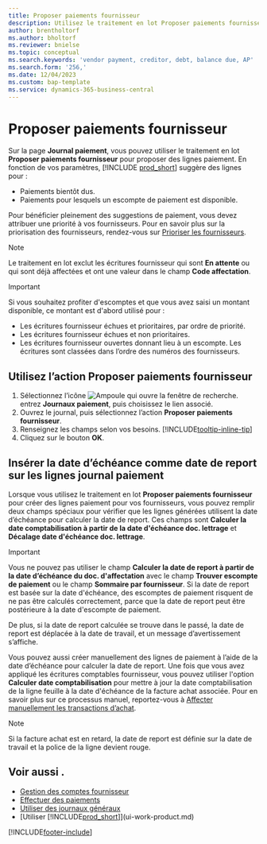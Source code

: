 ```yaml
---
title: Proposer paiements fournisseur
description: Utilisez le traitement en lot Proposer paiements fournisseur pour créer des lignes paiement pour vos fournisseurs en fonction des dates d’échéance et des escomptes de paiement.
author: brentholtorf
ms.author: bholtorf
ms.reviewer: bnielse
ms.topic: conceptual
ms.search.keywords: 'vendor payment, creditor, debt, balance due, AP'
ms.search.form: '256,'
ms.date: 12/04/2023
ms.custom: bap-template
ms.service: dynamics-365-business-central
---
```

# Proposer paiements fournisseur

Sur la page **Journal paiement**, vous pouvez utiliser le traitement en lot **Proposer paiements fournisseur** pour proposer des lignes paiement. En fonction de vos paramètres, [!INCLUDE [prod_short](includes/prod_short.md)] suggère des lignes pour :

- Paiements bientôt dus.
- Paiements pour lesquels un escompte de paiement est disponible.

Pour bénéficier pleinement des suggestions de paiement, vous devez attribuer une priorité à vos fournisseurs. Pour en savoir plus sur la priorisation des fournisseurs, rendez-vous sur [Prioriser les fournisseurs](purchasing-how-prioritize-vendors.md).  

> [!NOTE]  
> Le traitement en lot exclut les écritures fournisseur qui sont **En attente** ou qui sont déjà affectées et ont une valeur dans le champ **Code affectation**.  

> [!IMPORTANT]  
> Si vous souhaitez profiter d'escomptes et que vous avez saisi un montant disponible, ce montant est d'abord utilisé pour :  
>
> * Les écritures fournisseur échues et prioritaires, par ordre de priorité.
> * Les écritures fournisseur échues et non prioritaires.  
> * Les écritures fournisseur ouvertes donnant lieu à un escompte. Les écritures sont classées dans l’ordre des numéros des fournisseurs.  

## Utilisez l’action Proposer paiements fournisseur

1. Sélectionnez l’icône ![Ampoule qui ouvre la fenêtre de recherche.](media/ui-search/search_small.png "Dites-moi ce que vous voulez faire") entrez **Journaux paiement**, puis choisissez le lien associé.  
2. Ouvrez le journal, puis sélectionnez l’action **Proposer paiements fournisseur**.  
3. Renseignez les champs selon vos besoins. [!INCLUDE[tooltip-inline-tip](includes/tooltip-inline-tip_md.md)]  
4. Cliquez sur le bouton **OK**.  

## Insérer la date d’échéance comme date de report sur les lignes journal paiement

Lorsque vous utilisez le traitement en lot **Proposer paiements fournisseur** pour créer des lignes paiement pour vos fournisseurs, vous pouvez remplir deux champs spéciaux pour vérifier que les lignes générées utilisent la date d’échéance pour calculer la date de report. Ces champs sont **Calculer la date comptabilisation à partir de la date d'échéance doc. lettrage** et **Décalage date d'échéance doc. lettrage**.  

> [!IMPORTANT]  
> Vous ne pouvez pas utiliser le champ **Calculer la date de report à partir de la date d’échéance du doc. d'affectation** avec le champ **Trouver escompte de paiement** ou le champ **Sommaire par fournisseur**. Si la date de report est basée sur la date d'échéance, des escomptes de paiement risquent de ne pas être calculés correctement, parce que la date de report peut être postérieure à la date d'escompte de paiement.  

De plus, si la date de report calculée se trouve dans le passé, la date de report est déplacée à la date de travail, et un message d’avertissement s’affiche.  

Vous pouvez aussi créer manuellement des lignes de paiement à l’aide de la date d’échéance pour calculer la date de report. Une fois que vous avez appliqué les écritures comptables fournisseur, vous pouvez utiliser l'option **Calculer date comptabilisation** pour mettre à jour la date comptabilisation de la ligne feuille à la date d'échéance de la facture achat associée. Pour en savoir plus sur ce processus manuel, reportez-vous à [Affecter manuellement les transactions d’achat](payables-how-apply-purchase-transactions-manually.md).  

> [!NOTE]  
> Si la facture achat est en retard, la date de report est définie sur la date de travail et la police de la ligne devient rouge.  

## Voir aussi .

- [Gestion des comptes fournisseur](payables-manage-payables.md)  
- [Effectuer des paiements](payables-make-payments.md)  
- [Utiliser des journaux généraux](ui-work-general-journals.md)  
- [Utiliser [!INCLUDE[prod_short](includes/prod_short.md)]](ui-work-product.md)  

[!INCLUDE[footer-include](includes/footer-banner.md)]
